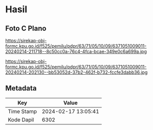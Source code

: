 # Hasil

## Foto C Plano

https://sirekap-obj-formc.kpu.go.id/f525/pemilu/pdpr/63/71/05/10/09/6371051009011-20240214-211718--8c50cc0a-76c4-4fca-bcae-349e0c6a699a.jpg

https://sirekap-obj-formc.kpu.go.id/f525/pemilu/pdpr/63/71/05/10/09/6371051009011-20240214-202130--bb53052d-37b2-462f-b732-fccfe3dabb36.jpg


## Metadata

| Key        | Value               |
| ---------- | ------------------- |
| Time Stamp | 2024-02-17 13:05:41 |
| Kode Dapil | 6302                |



